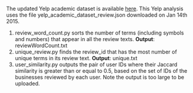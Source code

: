 The updated Yelp academic dataset is available [here](http://www.yelp.com/dataset_challenge/). This Yelp analysis uses the file yelp_academic_dataset_review.json downloaded on Jan 14th 2015.

1. review_word_count.py sorts the number of terms (including symbols and numbers) that appear in all the review texts. **Output**: reviewWordCount.txt
2. unique_review.py finds the review_id that has the most number of unique terms in its review text. **Output**: unique.txt
3. user_similarity.py outputs the pair of user IDs where their Jaccard similarity is greater than or equal to 0.5, based on the set of IDs of the businesses reviewed by each user. Note the output is too large to be uploaded.
